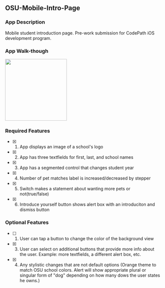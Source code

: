 ## OSU-Mobile-Intro-Page

### App Description

Mobile student introduction page. Pre-work submission for CodePath iOS development program.

### App Walk-though

<img src="https://github.com/e-Manny/studentIntroGIF/blob/main/studentIntro.gif" width=200><br>

### Required Features

- [x] 1. App displays an image of a school's logo
- [x] 2. App has three textfields for first, last, and school names
- [x] 3. App has a segmented control that changes student year
- [x] 4. Number of pet matches label is increased/decreased by stepper
- [x] 5. Switch makes a statement about wanting more pets or not(true/false) 
- [x] 6. Introduce yourself button shows alert box with an introduciton and dismiss button

### Optional Features

- [ ] 1. User can tap a button to change the color of the background view
- [x] 3. User can select on additional buttons that provide more info about the user. Example: more textfields, a different alert box, etc.
- [x] 4. Any stylistic changes that are not default options (Orange theme to match OSU school colors. Alert will show appropriate plural or singular form of "dog" depending on how many dows the user states he owns.)
